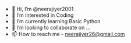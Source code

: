 - 👋 Hi, I’m @neerajiyer2001
- 👀 I’m interested in Coding
- 🌱 I’m currently learning Basic Python
- 💞️ I’m looking to collaborate on ...
- 📫 How to reach me - neerajiyer26@gmail.com

<!---
neerajiyer2001/neerajiyer2001 is a ✨ special ✨ repository because its `README.md` (this file) appears on your GitHub profile.
You can click the Preview link to take a look at your changes.
--->

